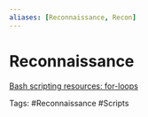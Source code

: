 ```yaml
---
aliases: [Reconnaissance, Recon]
---
```


# Reconnaissance 

[Bash scripting resources: for-loops](https://linuxhint.com/bash_loop_list_strings/)



Tags: #Reconnaissance #Scripts
